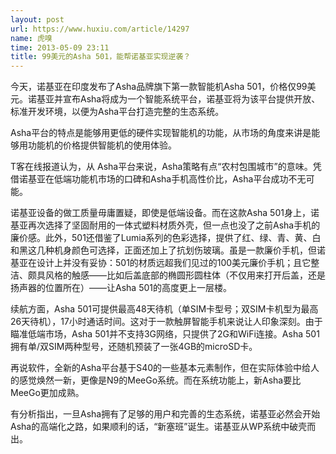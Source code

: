 ```yaml
---
layout: post
url: https://www.huxiu.com/article/14297
name: 虎嗅
time: 2013-05-09 23:11
title: 99美元的Asha 501，能帮诺基亚实现逆袭？
---
```

今天，诺基亚在印度发布了Asha品牌旗下第一款智能机Asha 501，价格仅99美元。诺基亚并宣布Asha将成为一个智能系统平台，诺基亚将为该平台提供开放、标准开发环境，以便为Asha平台打造完整的生态系统。

Asha平台的特点是能够用更低的硬件实现智能机的功能，从市场的角度来讲是能够用功能机的价格提供智能机的使用体验。

T客在线报道认为，从 Asha平台来说，Asha策略有点“农村包围城市”的意味。凭借诺基亚在低端功能机市场的口碑和Asha手机高性价比，Asha平台成功不无可能。

诺基亚设备的做工质量毋庸置疑，即使是低端设备。而在这款Asha 501身上，诺基亚再次选择了坚固耐用的一体式塑料材质外壳，但一点也没了之前Asha手机的廉价感。此外，501还借鉴了Lumia系列的色彩选择，提供了红、绿、青、黄、白和黑这几种机身颜色可选择，正面还加上了抗划伤玻璃。虽是一款廉价手机，但诺基亚在设计上并没有妥协：501的材质远超我们见过的100美元廉价手机；且它整洁、颇具风格的触感——比如后盖底部的椭圆形圆柱体（不仅用来打开后盖，还是扬声器的位置所在）——让Asha 501的高度更上一层楼。

续航方面，Asha 501可提供最高48天待机（单SIM卡型号；双SIM卡机型为最高26天待机），17小时通话时间。这对于一款触屏智能手机来说让人印象深刻。由于瞄准低端市场，Asha 501并不支持3G网络，只提供了2G和WiFi连接。Asha 501拥有单/双SIM两种型号，还随机预装了一张4GB的microSD卡。

再说软件，全新的Asha平台基于S40的一些基本元素制作，但在实际体验中给人的感觉焕然一新，更像是N9的MeeGo系统。而在系统功能上，新Asha要比MeeGo更加成熟。

有分析指出，一旦Asha拥有了足够的用户和完善的生态系统，诺基亚必然会开始 Asha的高端化之路，如果顺利的话，“新塞班”诞生。诺基亚从WP系统中破壳而出。

